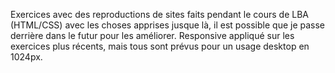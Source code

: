 Exercices avec des reproductions de sites faits pendant le cours de LBA (HTML/CSS) avec les choses apprises jusque là, il est possible que je passe derrière dans le futur pour les améliorer.
Responsive appliqué sur les exercices plus récents, mais tous sont prévus pour un usage desktop en 1024px.
